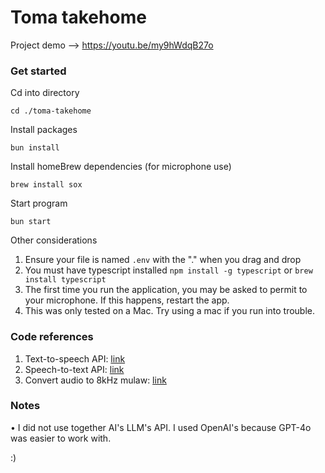 # Toma takehome

Project demo --> https://youtu.be/my9hWdqB27o

### Get started
Cd into directory
```
cd ./toma-takehome
```

Install packages
```
bun install 
```

Install homeBrew dependencies (for microphone use)
```
brew install sox
```

Start program
```
bun start
```

Other considerations
1. Ensure your file is named `.env` with the "." when you drag and drop
2. You must have typescript installed `npm install -g typescript` or `brew install typescript`
3. The first time you run the application, you may be asked to permit to your microphone. If this happens, restart the app.
4. This was only tested on a Mac. Try using a mac if you run into trouble.


### Code references
1. Text-to-speech API: [link](https://github.com/darrel1925/toma-takehome/blob/main/clients/deepgram.ts#L93-L130)
2. Speech-to-text API: [link](https://github.com/darrel1925/toma-takehome/blob/main/clients/deepgram.ts#L28-L91)
3. Convert audio to 8kHz mulaw: [link](https://github.com/darrel1925/toma-takehome/blob/main/service/waveFileService.ts#L5-L32)

### Notes
• I did not use together AI's LLM's API. I used OpenAI's because GPT-4o was easier to work with.


:)
